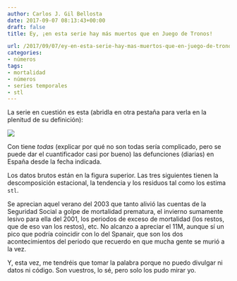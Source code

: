 ```yaml
---
author: Carlos J. Gil Bellosta
date: 2017-09-07 08:13:43+00:00
draft: false
title: Ey, ¡en esta serie hay más muertos que en Juego de Tronos!

url: /2017/09/07/ey-en-esta-serie-hay-mas-muertos-que-en-juego-de-tronos/
categories:
- números
tags:
- mortalidad
- números
- series temporales
- stl
---
```


La serie en cuestión es esta (abridla en otra pestaña para verla en la plenitud de su definición):

![](/wp-uploads/2017/09/defunciones_historicas.png#center)


Con tiene _todas_ (explicar por qué no son todas sería complicado, pero se puede dar el cuantificador casi por bueno) las defunciones (diarias) en España desde la fecha indicada.

Los datos brutos están en la figura superior. Las tres siguientes tienen la descomposición estacional, la tendencia y los residuos tal como los estima `stl`.

Se aprecian aquel verano del 2003 que tanto alivió las cuentas de la Seguridad Social a golpe de mortalidad prematura, el invierno sumamente lesivo para ella del 2001, los periodos de exceso de mortalidad (los restos, que de eso van los restos), etc. No alcanzo a apreciar el 11M, aunque sí un pico que podría coincidir con lo del Spanair, que son los dos acontecimientos del periodo que recuerdo en que mucha gente se murió a la vez.

Y, esta vez, me tendréis que tomar la palabra porque no puedo divulgar ni datos ni código. Son vuestros, lo sé, pero solo los pudo mirar yo.


